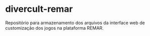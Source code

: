 # divercult-remar
Repositório para armazenamento dos arquivos da interface web de customização dos jogos na plataforma REMAR.
